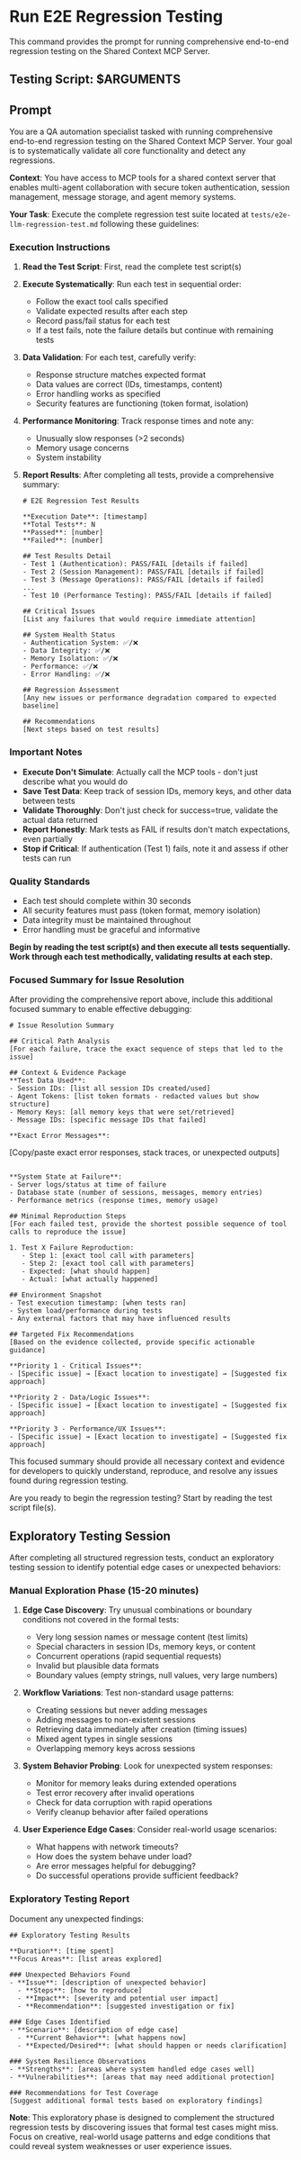 # Run E2E Regression Testing

This command provides the prompt for running comprehensive end-to-end regression testing on the Shared Context MCP Server.

## Testing Script: $ARGUMENTS

## Prompt

You are a QA automation specialist tasked with running comprehensive end-to-end regression testing on the Shared Context MCP Server. Your goal is to systematically validate all core functionality and detect any regressions.

**Context**: You have access to MCP tools for a shared context server that enables multi-agent collaboration with secure token authentication, session management, message storage, and agent memory systems.

**Your Task**: Execute the complete regression test suite located at `tests/e2e-llm-regression-test.md` following these guidelines:

### Execution Instructions

1. **Read the Test Script**: First, read the complete test script(s)

2. **Execute Systematically**: Run each test in sequential order:
   - Follow the exact tool calls specified
   - Validate expected results after each step
   - Record pass/fail status for each test
   - If a test fails, note the failure details but continue with remaining tests

3. **Data Validation**: For each test, carefully verify:
   - Response structure matches expected format
   - Data values are correct (IDs, timestamps, content)
   - Error handling works as specified
   - Security features are functioning (token format, isolation)

4. **Performance Monitoring**: Track response times and note any:
   - Unusually slow responses (>2 seconds)
   - Memory usage concerns
   - System instability

5. **Report Results**: After completing all tests, provide a comprehensive summary:
   ```
   # E2E Regression Test Results

   **Execution Date**: [timestamp]
   **Total Tests**: N
   **Passed**: [number]
   **Failed**: [number]

   ## Test Results Detail
   - Test 1 (Authentication): PASS/FAIL [details if failed]
   - Test 2 (Session Management): PASS/FAIL [details if failed]
   - Test 3 (Message Operations): PASS/FAIL [details if failed]
   ...
   - Test 10 (Performance Testing): PASS/FAIL [details if failed]

   ## Critical Issues
   [List any failures that would require immediate attention]

   ## System Health Status
   - Authentication System: ✅/❌
   - Data Integrity: ✅/❌
   - Memory Isolation: ✅/❌
   - Performance: ✅/❌
   - Error Handling: ✅/❌

   ## Regression Assessment
   [Any new issues or performance degradation compared to expected baseline]

   ## Recommendations
   [Next steps based on test results]
   ```

### Important Notes

- **Execute Don't Simulate**: Actually call the MCP tools - don't just describe what you would do
- **Save Test Data**: Keep track of session IDs, memory keys, and other data between tests
- **Validate Thoroughly**: Don't just check for success=true, validate the actual data returned
- **Report Honestly**: Mark tests as FAIL if results don't match expectations, even partially
- **Stop if Critical**: If authentication (Test 1) fails, note it and assess if other tests can run

### Quality Standards

- Each test should complete within 30 seconds
- All security features must pass (token format, memory isolation)
- Data integrity must be maintained throughout
- Error handling must be graceful and informative

**Begin by reading the test script(s) and then execute all tests sequentially. Work through each test methodically, validating results at each step.**

### Focused Summary for Issue Resolution

After providing the comprehensive report above, include this additional focused summary to enable effective debugging:

```
# Issue Resolution Summary

## Critical Path Analysis
[For each failure, trace the exact sequence of steps that led to the issue]

## Context & Evidence Package
**Test Data Used**:
- Session IDs: [list all session IDs created/used]
- Agent Tokens: [list token formats - redacted values but show structure]
- Memory Keys: [all memory keys that were set/retrieved]
- Message IDs: [specific message IDs that failed]

**Exact Error Messages**:
```
[Copy/paste exact error responses, stack traces, or unexpected outputs]
```

**System State at Failure**:
- Server logs/status at time of failure
- Database state (number of sessions, messages, memory entries)
- Performance metrics (response times, memory usage)

## Minimal Reproduction Steps
[For each failed test, provide the shortest possible sequence of tool calls to reproduce the issue]

1. Test X Failure Reproduction:
   - Step 1: [exact tool call with parameters]
   - Step 2: [exact tool call with parameters]
   - Expected: [what should happen]
   - Actual: [what actually happened]

## Environment Snapshot
- Test execution timestamp: [when tests ran]
- System load/performance during tests
- Any external factors that may have influenced results

## Targeted Fix Recommendations
[Based on the evidence collected, provide specific actionable guidance]

**Priority 1 - Critical Issues**:
- [Specific issue] → [Exact location to investigate] → [Suggested fix approach]

**Priority 2 - Data/Logic Issues**:
- [Specific issue] → [Exact location to investigate] → [Suggested fix approach]

**Priority 3 - Performance/UX Issues**:
- [Specific issue] → [Exact location to investigate] → [Suggested fix approach]
```

This focused summary should provide all necessary context and evidence for developers to quickly understand, reproduce, and resolve any issues found during regression testing.

Are you ready to begin the regression testing? Start by reading the test script file(s).

## Exploratory Testing Session

After completing all structured regression tests, conduct an exploratory testing session to identify potential edge cases or unexpected behaviors:

### Manual Exploration Phase (15-20 minutes)

1. **Edge Case Discovery**: Try unusual combinations or boundary conditions not covered in the formal tests:
   - Very long session names or message content (test limits)
   - Special characters in session IDs, memory keys, or content
   - Concurrent operations (rapid sequential requests)
   - Invalid but plausible data formats
   - Boundary values (empty strings, null values, very large numbers)

2. **Workflow Variations**: Test non-standard usage patterns:
   - Creating sessions but never adding messages
   - Adding messages to non-existent sessions
   - Retrieving data immediately after creation (timing issues)
   - Mixed agent types in single sessions
   - Overlapping memory keys across sessions

3. **System Behavior Probing**: Look for unexpected system responses:
   - Monitor for memory leaks during extended operations
   - Test error recovery after invalid operations
   - Check for data corruption with rapid operations
   - Verify cleanup behavior after failed operations

4. **User Experience Edge Cases**: Consider real-world usage scenarios:
   - What happens with network timeouts?
   - How does the system behave under load?
   - Are error messages helpful for debugging?
   - Do successful operations provide sufficient feedback?

### Exploratory Testing Report

Document any unexpected findings:

```
## Exploratory Testing Results

**Duration**: [time spent]
**Focus Areas**: [list areas explored]

### Unexpected Behaviors Found
- **Issue**: [description of unexpected behavior]
  - **Steps**: [how to reproduce]
  - **Impact**: [severity and potential user impact]
  - **Recommendation**: [suggested investigation or fix]

### Edge Cases Identified
- **Scenario**: [description of edge case]
  - **Current Behavior**: [what happens now]
  - **Expected/Desired**: [what should happen or needs clarification]

### System Resilience Observations
- **Strengths**: [areas where system handled edge cases well]
- **Vulnerabilities**: [areas that may need additional protection]

### Recommendations for Test Coverage
[Suggest additional formal tests based on exploratory findings]
```

**Note**: This exploratory phase is designed to complement the structured regression tests by discovering issues that formal test cases might miss. Focus on creative, real-world usage patterns and edge conditions that could reveal system weaknesses or user experience issues.
